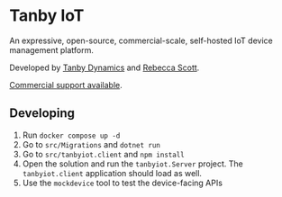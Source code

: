 # Tanby IoT

An expressive, open-source, commercial-scale, self-hosted IoT device management platform.

Developed by [Tanby Dynamics](https://tanbydynamics.co) and [Rebecca Scott](https://becdetat.com).

[Commercial support available](https://tanbyiot.app/support).


## Developing

1. Run `docker compose up -d`
2. Go to `src/Migrations` and `dotnet run`
3. Go to `src/tanbyiot.client` and `npm install`
4. Open the solution and run the `tanbyiot.Server` project. The `tanbyiot.client` application should load as well.
5. Use the `mockdevice` tool to test the device-facing APIs
